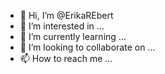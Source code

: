 - 👋 Hi, I’m @ErikaREbert
- 👀 I’m interested in ...
- 🌱 I’m currently learning ...
- 💞️ I’m looking to collaborate on ...
- 📫 How to reach me ...

<!---
ErikaREbert/ErikaREbert is a ✨ special ✨ repository because its `README.md` (this file) appears on your GitHub profile.
You can click the Preview link to take a look at your changes.
--->
